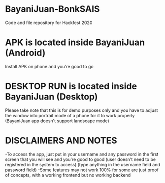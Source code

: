 # BayaniJuan-BonkSAIS
Code and file repository for Hackfest 2020

# APK is located inside BayaniJuan (Android)
Install APK on phone and you're good to go

# DESKTOP RUN is located inside BayaniJuan (Desktop)
Please take note that this is for demo purposes only and you have to adjust the window into portrait mode of a phone for it to work properly
(BayaniJuan app doesn't support landscape mode)

# DISCLAIMERS AND NOTES
-To access the app, just put in your username and any password in the first screen that you will see and you're good to good
(user doesn't need to be registered in the system to access)
(type anything in the username field and password field)
-Some features may not work 100% for some are just proof of concepts, with a working frontend but no working backend 
